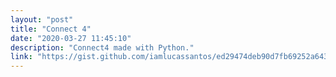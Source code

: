 ```yaml
---
layout: "post"
title: "Connect 4"
date: "2020-03-27 11:45:10"
description: "Connect4 made with Python."
link: "https://gist.github.com/iamlucassantos/ed29474deb90d7fb69252a64390f12cd"
---
```



